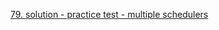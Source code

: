 [79. solution - practice test - multiple schedulers](https://www.udemy.com/course/certified-kubernetes-administrator-with-practice-tests/learn/lecture/16705410#questions/18599048)
